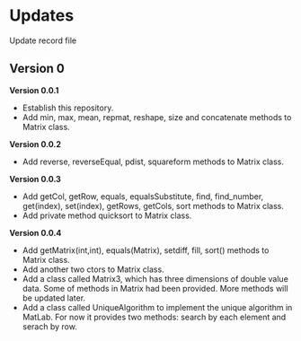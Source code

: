 # Updates
Update record file

## Version 0
**Version 0.0.1**
* Establish this repository.
* Add min, max, mean, repmat, reshape, size and concatenate methods to Matrix class.

**Version 0.0.2**
* Add reverse, reverseEqual, pdist, squareform methods to Matrix class.

**Version 0.0.3**
* Add getCol, getRow, equals, equalsSubstitute, find, find_number, get(index), set(index), getRows, getCols, sort methods to Matrix class.
* Add private method quicksort to Matrix class.

**Version 0.0.4**
* Add getMatrix(int,int), equals(Matrix), setdiff, fill, sort() methods to Matrix class.
* Add another two ctors to Matrix class.
* Add a class called Matrix3, which has three dimensions of double value data. Some of methods in Matrix had been provided. More methods will be updated later.
* Add a class called UniqueAlgorithm to implement the unique algorithm in MatLab. For now it provides two methods: search by each element and serach by row.

